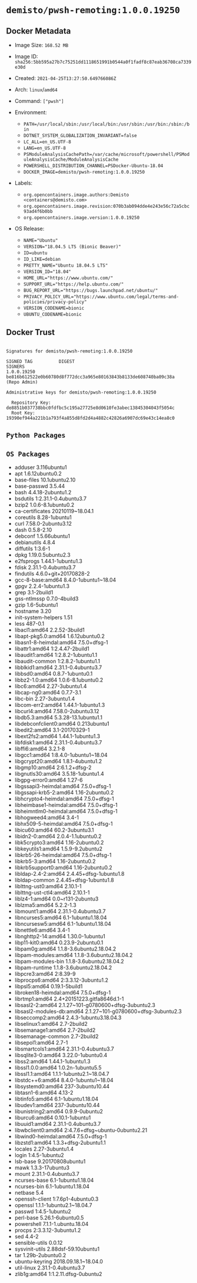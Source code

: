 # `demisto/pwsh-remoting:1.0.0.19250`
## Docker Metadata
- Image Size: `168.52 MB`
- Image ID: `sha256:5bb595a27b7c75251dd1118651991b0544a0f1fadf8c87eab36708ca7339e30d`
- Created: `2021-04-25T13:27:50.649766086Z`
- Arch: `linux`/`amd64`
- Command: `["pwsh"]`
- Environment:
  - `PATH=/usr/local/sbin:/usr/local/bin:/usr/sbin:/usr/bin:/sbin:/bin`
  - `DOTNET_SYSTEM_GLOBALIZATION_INVARIANT=false`
  - `LC_ALL=en_US.UTF-8`
  - `LANG=en_US.UTF-8`
  - `PSModuleAnalysisCachePath=/var/cache/microsoft/powershell/PSModuleAnalysisCache/ModuleAnalysisCache`
  - `POWERSHELL_DISTRIBUTION_CHANNEL=PSDocker-Ubuntu-18.04`
  - `DOCKER_IMAGE=demisto/pwsh-remoting:1.0.0.19250`
- Labels:
  - `org.opencontainers.image.authors:Demisto <containers@demisto.com>`
  - `org.opencontainers.image.revision:070b3ab094dde4e243e56c72a5cbc93ad4f6b0bb`
  - `org.opencontainers.image.version:1.0.0.19250`

- OS Release:
  - `NAME="Ubuntu"`
  - `VERSION="18.04.5 LTS (Bionic Beaver)"`
  - `ID=ubuntu`
  - `ID_LIKE=debian`
  - `PRETTY_NAME="Ubuntu 18.04.5 LTS"`
  - `VERSION_ID="18.04"`
  - `HOME_URL="https://www.ubuntu.com/"`
  - `SUPPORT_URL="https://help.ubuntu.com/"`
  - `BUG_REPORT_URL="https://bugs.launchpad.net/ubuntu/"`
  - `PRIVACY_POLICY_URL="https://www.ubuntu.com/legal/terms-and-policies/privacy-policy"`
  - `VERSION_CODENAME=bionic`
  - `UBUNTU_CODENAME=bionic`

## Docker Trust
```

Signatures for demisto/pwsh-remoting:1.0.0.19250

SIGNED TAG          DIGEST                                                             SIGNERS
1.0.0.19250         be816b612522e0b60780d8f772dcc3a965e80163843b8133de608740ba09c38a   (Repo Admin)

Administrative keys for demisto/pwsh-remoting:1.0.0.19250

  Repository Key:	de8851b037738bbc0fdfbc5c195a27725e8d0610fe3abec13845304043f5054c
  Root Key:	19390ef944a221b1a793f4a855d8fd2d4a4882c42826a6907dc69e43c14ea8c0

```

## `Python Packages`


## `OS Packages`

* adduser	3.116ubuntu1
* apt	1.6.12ubuntu0.2
* base-files	10.1ubuntu2.10
* base-passwd	3.5.44
* bash	4.4.18-2ubuntu1.2
* bsdutils	1:2.31.1-0.4ubuntu3.7
* bzip2	1.0.6-8.1ubuntu0.2
* ca-certificates	20210119~18.04.1
* coreutils	8.28-1ubuntu1
* curl	7.58.0-2ubuntu3.12
* dash	0.5.8-2.10
* debconf	1.5.66ubuntu1
* debianutils	4.8.4
* diffutils	1:3.6-1
* dpkg	1.19.0.5ubuntu2.3
* e2fsprogs	1.44.1-1ubuntu1.3
* fdisk	2.31.1-0.4ubuntu3.7
* findutils	4.6.0+git+20170828-2
* gcc-8-base:amd64	8.4.0-1ubuntu1~18.04
* gpgv	2.2.4-1ubuntu1.3
* grep	3.1-2build1
* gss-ntlmssp	0.7.0-4build3
* gzip	1.6-5ubuntu1
* hostname	3.20
* init-system-helpers	1.51
* less	487-0.1
* libacl1:amd64	2.2.52-3build1
* libapt-pkg5.0:amd64	1.6.12ubuntu0.2
* libasn1-8-heimdal:amd64	7.5.0+dfsg-1
* libattr1:amd64	1:2.4.47-2build1
* libaudit1:amd64	1:2.8.2-1ubuntu1.1
* libaudit-common	1:2.8.2-1ubuntu1.1
* libblkid1:amd64	2.31.1-0.4ubuntu3.7
* libbsd0:amd64	0.8.7-1ubuntu0.1
* libbz2-1.0:amd64	1.0.6-8.1ubuntu0.2
* libc6:amd64	2.27-3ubuntu1.4
* libcap-ng0:amd64	0.7.7-3.1
* libc-bin	2.27-3ubuntu1.4
* libcom-err2:amd64	1.44.1-1ubuntu1.3
* libcurl4:amd64	7.58.0-2ubuntu3.12
* libdb5.3:amd64	5.3.28-13.1ubuntu1.1
* libdebconfclient0:amd64	0.213ubuntu1
* libedit2:amd64	3.1-20170329-1
* libext2fs2:amd64	1.44.1-1ubuntu1.3
* libfdisk1:amd64	2.31.1-0.4ubuntu3.7
* libffi6:amd64	3.2.1-8
* libgcc1:amd64	1:8.4.0-1ubuntu1~18.04
* libgcrypt20:amd64	1.8.1-4ubuntu1.2
* libgmp10:amd64	2:6.1.2+dfsg-2
* libgnutls30:amd64	3.5.18-1ubuntu1.4
* libgpg-error0:amd64	1.27-6
* libgssapi3-heimdal:amd64	7.5.0+dfsg-1
* libgssapi-krb5-2:amd64	1.16-2ubuntu0.2
* libhcrypto4-heimdal:amd64	7.5.0+dfsg-1
* libheimbase1-heimdal:amd64	7.5.0+dfsg-1
* libheimntlm0-heimdal:amd64	7.5.0+dfsg-1
* libhogweed4:amd64	3.4-1
* libhx509-5-heimdal:amd64	7.5.0+dfsg-1
* libicu60:amd64	60.2-3ubuntu3.1
* libidn2-0:amd64	2.0.4-1.1ubuntu0.2
* libk5crypto3:amd64	1.16-2ubuntu0.2
* libkeyutils1:amd64	1.5.9-9.2ubuntu2
* libkrb5-26-heimdal:amd64	7.5.0+dfsg-1
* libkrb5-3:amd64	1.16-2ubuntu0.2
* libkrb5support0:amd64	1.16-2ubuntu0.2
* libldap-2.4-2:amd64	2.4.45+dfsg-1ubuntu1.8
* libldap-common	2.4.45+dfsg-1ubuntu1.8
* liblttng-ust0:amd64	2.10.1-1
* liblttng-ust-ctl4:amd64	2.10.1-1
* liblz4-1:amd64	0.0~r131-2ubuntu3
* liblzma5:amd64	5.2.2-1.3
* libmount1:amd64	2.31.1-0.4ubuntu3.7
* libncurses5:amd64	6.1-1ubuntu1.18.04
* libncursesw5:amd64	6.1-1ubuntu1.18.04
* libnettle6:amd64	3.4-1
* libnghttp2-14:amd64	1.30.0-1ubuntu1
* libp11-kit0:amd64	0.23.9-2ubuntu0.1
* libpam0g:amd64	1.1.8-3.6ubuntu2.18.04.2
* libpam-modules:amd64	1.1.8-3.6ubuntu2.18.04.2
* libpam-modules-bin	1.1.8-3.6ubuntu2.18.04.2
* libpam-runtime	1.1.8-3.6ubuntu2.18.04.2
* libpcre3:amd64	2:8.39-9
* libprocps6:amd64	2:3.3.12-3ubuntu1.2
* libpsl5:amd64	0.19.1-5build1
* libroken18-heimdal:amd64	7.5.0+dfsg-1
* librtmp1:amd64	2.4+20151223.gitfa8646d.1-1
* libsasl2-2:amd64	2.1.27~101-g0780600+dfsg-3ubuntu2.3
* libsasl2-modules-db:amd64	2.1.27~101-g0780600+dfsg-3ubuntu2.3
* libseccomp2:amd64	2.4.3-1ubuntu3.18.04.3
* libselinux1:amd64	2.7-2build2
* libsemanage1:amd64	2.7-2build2
* libsemanage-common	2.7-2build2
* libsepol1:amd64	2.7-1
* libsmartcols1:amd64	2.31.1-0.4ubuntu3.7
* libsqlite3-0:amd64	3.22.0-1ubuntu0.4
* libss2:amd64	1.44.1-1ubuntu1.3
* libssl1.0.0:amd64	1.0.2n-1ubuntu5.5
* libssl1.1:amd64	1.1.1-1ubuntu2.1~18.04.7
* libstdc++6:amd64	8.4.0-1ubuntu1~18.04
* libsystemd0:amd64	237-3ubuntu10.44
* libtasn1-6:amd64	4.13-2
* libtinfo5:amd64	6.1-1ubuntu1.18.04
* libudev1:amd64	237-3ubuntu10.44
* libunistring2:amd64	0.9.9-0ubuntu2
* liburcu6:amd64	0.10.1-1ubuntu1
* libuuid1:amd64	2.31.1-0.4ubuntu3.7
* libwbclient0:amd64	2:4.7.6+dfsg~ubuntu-0ubuntu2.21
* libwind0-heimdal:amd64	7.5.0+dfsg-1
* libzstd1:amd64	1.3.3+dfsg-2ubuntu1.1
* locales	2.27-3ubuntu1.4
* login	1:4.5-1ubuntu2
* lsb-base	9.20170808ubuntu1
* mawk	1.3.3-17ubuntu3
* mount	2.31.1-0.4ubuntu3.7
* ncurses-base	6.1-1ubuntu1.18.04
* ncurses-bin	6.1-1ubuntu1.18.04
* netbase	5.4
* openssh-client	1:7.6p1-4ubuntu0.3
* openssl	1.1.1-1ubuntu2.1~18.04.7
* passwd	1:4.5-1ubuntu2
* perl-base	5.26.1-6ubuntu0.5
* powershell	7.1.1-1.ubuntu.18.04
* procps	2:3.3.12-3ubuntu1.2
* sed	4.4-2
* sensible-utils	0.0.12
* sysvinit-utils	2.88dsf-59.10ubuntu1
* tar	1.29b-2ubuntu0.2
* ubuntu-keyring	2018.09.18.1~18.04.0
* util-linux	2.31.1-0.4ubuntu3.7
* zlib1g:amd64	1:1.2.11.dfsg-0ubuntu2
